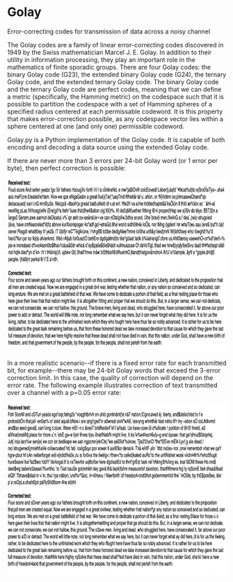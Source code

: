 # Golay
Error-correcting codes for transmission of data across a noisy channel

The Golay codes are a family of linear error-correcting codes discovered in 1949 by the Swiss mathematician Marcel J. E. Golay. In addition to their utility in information processing, they play an important role in the mathematics of finite sporadic groups. There are four Golay codes: the binary Golay code (G23), the extended binary Golay code (G24), the ternary Golay code, and the extended ternary Golay code. The binary Golay code and the ternary Golay code are perfect codes, meaning that we can define a metric (specifically, the Hamming metric) on the codespace such that it is possible to partition the codespace with a set of Hamming spheres of a specified radius centered at each permissable codeword. It is this property that makes error-correction possible, as any codespace vector lies within a sphere centered at one (and only one) permissible codeword.

Golay.py is a Python implementation of the Golay code. It is capable of both encoding and decoding a data source using the extended Golay code. 

If there are never more than 3 errors per 24-bit Golay word (or 1 error per byte), then perfect correction is possible:

<img src="example1.png" alt="example" width="850" height="400" />

In a more realistic scenario--if there is a fixed error rate for each transmitted bit, for example--there may be 24-bit Golay words that exceed the 3-error correction limit. In this case, the quality of correction will depend on the error rate. The following example illustrates correction of text transmitted over a channel with a p=0.05 error rate:

<img src="example2.png" alt="example" width="850" height="400" />
